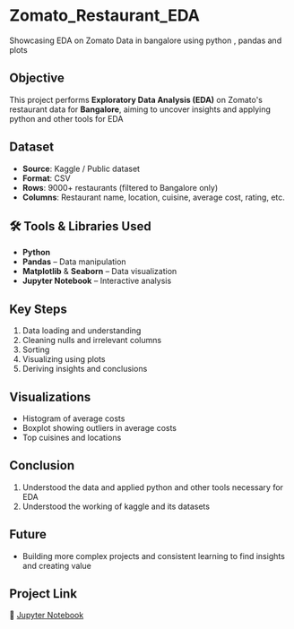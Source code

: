 # Zomato_Restaurant_EDA
Showcasing EDA on Zomato Data in bangalore using python , pandas and plots

##  Objective
This project performs **Exploratory Data Analysis (EDA)** on Zomato's restaurant data for **Bangalore**, aiming to uncover insights and applying python and other tools for EDA

## Dataset
- **Source**: Kaggle / Public dataset
- **Format**: CSV
- **Rows**: 9000+ restaurants (filtered to Bangalore only)
- **Columns**: Restaurant name, location, cuisine, average cost, rating, etc.

## 🛠 Tools & Libraries Used
- **Python**
- **Pandas** – Data manipulation
- **Matplotlib** & **Seaborn** – Data visualization
- **Jupyter Notebook** – Interactive analysis

##  Key Steps
1. Data loading and understanding
2. Cleaning nulls and irrelevant columns
3. Sorting
4. Visualizing using plots
5. Deriving insights and conclusions

##  Visualizations
- Histogram of average costs
- Boxplot showing outliers in average costs
- Top cuisines and locations
  
##  Conclusion
1. Understood the data and applied python and other tools necessary for EDA
2. Understood the working of kaggle and its datasets

## Future 
- Building more complex projects and consistent learning to find insights and creating value

## Project Link
📘 [Jupyter Notebook](./zomato_eda.ipynb)
